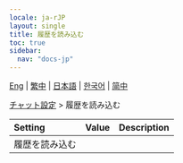 ```yaml
---
locale: ja-rJP
layout: single
title: 履歴を読み込む
toc: true
sidebar:
  nav: "docs-jp"
---
```

[Eng](/dancexr/menu/2025.4/chat/load_history) | [繁中](/tw/dancexr/menu/2025.4/chat/load_history) | [日本語](/jp/dancexr/menu/2025.4/chat/load_history) | [한국어](/kr/dancexr/menu/2025.4/chat/load_history) | [简中](/zh/dancexr/menu/2025.4/chat/load_history)

[チャット設定](../menu#チャット設定) > 履歴を読み込む



| Setting | Value | Description |
| :--- | --- | :--- |
| 履歴を読み込む || 
